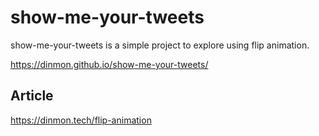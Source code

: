 # show-me-your-tweets

show-me-your-tweets is a simple project to explore using flip animation.

https://dinmon.github.io/show-me-your-tweets/

## Article

https://dinmon.tech/flip-animation
